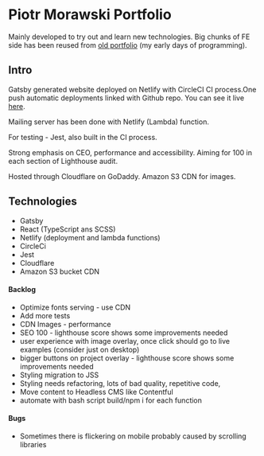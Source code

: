 # Piotr Morawski Portfolio

Mainly developed to try out and learn new technologies. Big chunks of FE side has been reused from [old portfolio](https://github.com/morawskiOZ/Portfolio) (my early days of programming).

## Intro

Gatsby generated website deployed on Netlify with CircleCI CI process.One push automatic deployments linked with Github repo. You can see it live [here](https://morawski.online).

Mailing server has been done with Netlify (Lambda) function.

For testing - Jest, also built in the CI process.

Strong emphasis on CEO, performance and accessibility. Aiming for 100 in each section of Lighthouse audit.

Hosted through Cloudflare on GoDaddy. Amazon S3 CDN for images.

## Technologies

- Gatsby
- React (TypeScript ans SCSS)
- Netlify (deployment and lambda functions)
- CircleCi
- Jest
- Cloudflare
- Amazon S3 bucket CDN

#### Backlog

- Optimize fonts serving - use CDN
- Add more tests
- CDN Images -  performance
- SEO 100  - lighthouse score shows some improvements needed
- user experience with image overlay, once click should go to live examples (consider just on desktop)
- bigger buttons on project overlay - lighthouse score shows some improvements needed
- Styling migration to JSS
- Styling needs refactoring, lots of bad quality, repetitive code,
- Move content to Headless CMS like Contentful
- automate with bash script build/npm i for each function


#### Bugs

- Sometimes there is flickering on mobile probably caused by scrolling libraries
